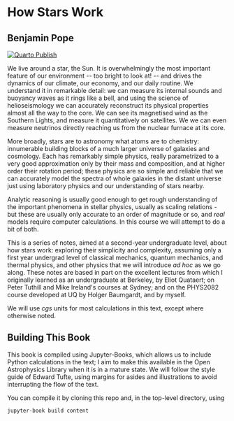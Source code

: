 # How Stars Work

## Benjamin Pope

[![Quarto Publish](https://github.com/benjaminpope/howstarswork/actions/workflows/publish.yml/badge.svg)](https://github.com/benjaminpope/howstarswork/actions/workflows/publish.yml)

We live around a star, the Sun. It is overwhelmingly the most important feature of our environment -- too bright to look at! -- and drives the dynamics of our climate, our economy, and our daily routine. We understand it in remarkable detail: we can measure its internal sounds and buoyancy waves as it rings like a bell, and using the science of helioseismology we can accurately reconstruct its physical properties almost all the way to the core. We can see its magnetised wind as the Southern Lights, and measure it quantitatively on satellites. We we can even measure neutrinos directly reaching us from the nuclear furnace at its core. 

More broadly, stars are to astronomy what atoms are to chemistry: innumerable building blocks of a much larger universe of galaxies and cosmology. Each has remarkably simple physics, really parametrized to a very good approximation only by their mass and composition, and at higher order their rotation period; these physics are so simple and reliable that we can accurately model the spectra of whole galaxies in the distant universe just using laboratory physics and our understanding of stars nearby. 

Analytic reasoning is usually good enough to get rough understanding of the important phenomena in stellar physics, usually as scaling relations - but these are usually only accurate to an order of magnitude or so, and *real* models require computer calculations. In this course we will attempt to do a bit of both.

This is a series of notes, aimed at a second-year undergraduate level, about how stars work: exploring their simplicity and complexity, assuming only a first year undergrad level of classical mechanics, quantum mechanics, and thermal physics, and other physics that we will introduce *ad hoc* as we go along. These notes are based in part on the excellent lectures from which I originally learned as an undergraduate at Berkeley, by Eliot Quataert; on Peter Tuthill and Mike Ireland's courses at Sydney; and on the PHYS2082 course developed at UQ by Holger Baumgardt, and by myself. 

We will use *cgs* units for most calculations in this text, except where otherwise noted. 

## Building This Book

This book is compiled using Jupyter-Books, which allows us to include Python calculations in the text; I aim to make this available in the Open Astrophysics Library when it is in a mature state. We will follow the style guide of Edward Tufte, using margins for asides and illustrations to avoid interrupting the flow of the text.

You can compile it by cloning this repo and, in the top-level directory, using 

```bash
jupyter-book build content
```